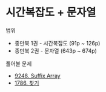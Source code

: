 # 시간복잡도 + 문자열

범위

- 종만북 1권 - 시간복잡도 (91p ~ 126p)
- 종만북 2권 - 문자열 (643p ~ 674p)

풀어볼 문제

- [9248. Suffix Array](https://www.acmicpc.net/problem/9248)
- [1786. 찾기](https://www.acmicpc.net/problem/1786)
